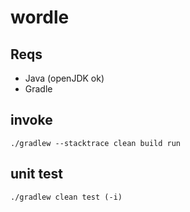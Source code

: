 # wordle

## Reqs

- Java (openJDK ok)
- Gradle

## invoke

`./gradlew --stacktrace clean build run`

## unit test

`./gradlew clean test (-i)`